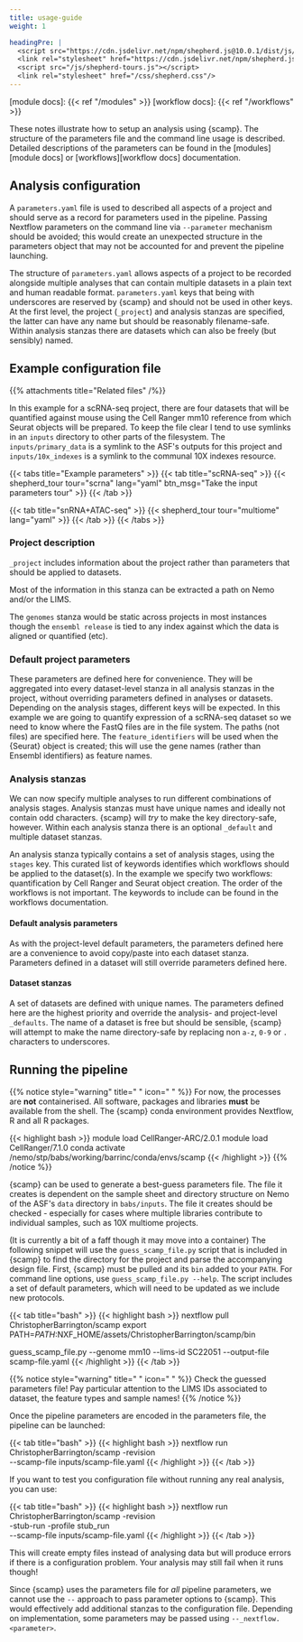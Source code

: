 ```yaml
---
title: usage-guide
weight: 1

headingPre: |
  <script src="https://cdn.jsdelivr.net/npm/shepherd.js@10.0.1/dist/js/shepherd.min.js"></script>
  <link rel="stylesheet" href="https://cdn.jsdelivr.net/npm/shepherd.js@10.0.1/dist/css/shepherd.css"/>
  <script src="/js/shepherd-tours.js"></script>
  <link rel="stylesheet" href="/css/shepherd.css"/>
---
```


[module docs]: {{< ref "/modules" >}}
[workflow docs]: {{< ref "/workflows" >}}

These notes illustrate how to setup an analysis using {scamp}. The structure of the parameters file and the command line usage is described. Detailed descriptions of the parameters can be found in the [modules][module docs] or [workflows][workflow docs] documentation.

<!--more-->

## Analysis configuration

A `parameters.yaml` file is used to described all aspects of a project and should serve as a record for parameters used in the pipeline. Passing Nextflow parameters on the command line via `--parameter` mechanism should be avoided; this would create an unexpected structure in the parameters object that may not be accounted for and prevent the pipeline launching.

The structure of `parameters.yaml` allows aspects of a project to be recorded alongside multiple analyses that can contain multiple datasets in a plain text and human readable format. `parameters.yaml` keys that being with underscores are reserved by {scamp} and should not be used in other keys. At the first level, the project (`_project`) and analysis stanzas are specified, the latter can have any name but should be reasonably filename-safe. Within analysis stanzas there are datasets which can also be freely (but sensibly) named.

## Example configuration file

{{% attachments title="Related files" /%}}

In this example for a scRNA-seq project, there are four datasets that will be quantified against mouse using the Cell Ranger mm10 reference from which Seurat objects will be prepared. To keep the file clear I tend to use symlinks in an `inputs` directory to other parts of the filesystem. The `inputs/primary_data` is a symlink to the ASF's outputs for this project and `inputs/10x_indexes` is a symlink to the communal 10X indexes resource.

{{< tabs title="Example parameters" >}}
{{< tab title="scRNA-seq" >}}
{{< shepherd_tour tour="scrna" lang="yaml" btn_msg="Take the input parameters tour" >}}
{{< /tab >}}

{{< tab title="snRNA+ATAC-seq" >}}
{{< shepherd_tour tour="multiome" lang="yaml" >}}
{{< /tab >}}
{{< /tabs >}}

### Project description

`_project` includes information about the project rather than parameters that should be applied to datasets.

Most of the information in this stanza can be extracted a path on Nemo and/or the LIMS.

The `genomes` stanza would be static across projects in most instances though the `ensembl release` is tied to any index against which the data is aligned or quantified (etc).

### Default project parameters

These parameters are defined here for convenience. They will be aggregated into every dataset-level stanza in all analysis stanzas in the project, without overriding parameters defined in analyses or datasets. Depending on the analysis stages, different keys will be expected. In this example we are going to quantify expression of a scRNA-seq dataset so we need to know where the FastQ files are in the file system. The paths (not files) are specified here. The `feature_identifiers` will be used when the {Seurat} object is created; this will use the gene names (rather than Ensembl identifiers) as feature names.

### Analysis stanzas

We can now specify multiple analyses to run different combinations of analysis stages. Analysis stanzas must have unique names and ideally not contain odd characters. {scamp} will _try_ to make the key directory-safe, however. Within each analysis stanza there is an optional `_default` and multiple dataset stanzas.

An analysis stanza typically contains a set of analysis stages, using the `stages` key. This curated list of keywords identifies which workflows should be applied to the dataset(s). In the example we specify two workflows: quantification by Cell Ranger and Seurat object creation. The order of the workflows is not important. The keywords to include can be found in the workflows documentation.

#### Default analysis parameters

As with the project-level default parameters, the parameters defined here are a convenience to avoid copy/paste into each dataset stanza. Parameters defined in a dataset will still override parameters defined here.

#### Dataset stanzas

A set of datasets are defined with unique names. The parameters defined here are the highest priority and override the analysis- and project-level `_defaults`. The name of a dataset is free but should be sensible, {scamp} will attempt to make the name directory-safe by replacing non `a-z`, `0-9` or `.` characters to underscores.

## Running the pipeline

{{% notice style="warning" title=" " icon=" " %}}
For now, the processes are __not__ containerised. All software, packages and libraries __must__ be available from the shell. The {scamp} conda environment provides Nextflow, R and all R packages.

{{< highlight bash >}}
module load CellRanger-ARC/2.0.1
module load CellRanger/7.1.0
conda activate /nemo/stp/babs/working/barrinc/conda/envs/scamp
{{< /highlight >}}
{{% /notice %}}

{scamp} can be used to generate a best-guess parameters file. The file it creates is dependent on the sample sheet and directory structure on Nemo of the ASF's `data` directory in `babs/inputs`. The file it creates should be checked - especially for cases where multiple libraries contribute to individual samples, such as 10X multiome projects.

(It is currently a bit of a faff though it may move into a container) The following snippet will use the `guess_scamp_file.py` script that is included in {scamp} to find the directory for the project and parse the accompanying design file. First, {scamp} must be pulled and its `bin` added to your `PATH`. For command line options, use `guess_scamp_file.py --help`. The script includes a set of default parameters, which will need to be updated as we include new protocols.

{{< tab title="bash" >}}
{{< highlight bash >}}
nextflow pull ChristopherBarrington/scamp
export PATH=$PATH:$NXF_HOME/assets/ChristopherBarrington/scamp/bin

guess_scamp_file.py --genome mm10 --lims-id SC22051 --output-file scamp-file.yaml
{{< /highlight >}}
{{< /tab >}}

{{% notice style="warning" title=" " icon=" " %}}
Check the guessed parameters file! Pay particular attention to the LIMS IDs associated to dataset, the feature types and sample names!
{{% /notice %}}

Once the pipeline parameters are encoded in the parameters file, the pipeline can be launched:

{{< tab title="bash" >}}
{{< highlight bash >}}
nextflow run ChristopherBarrington/scamp -revision <release> \
  --scamp-file inputs/scamp-file.yaml
{{< /highlight >}}
{{< /tab >}}

If you want to test you configuration file without running any real analysis, you can use:

{{< tab title="bash" >}}
{{< highlight bash >}}
nextflow run ChristopherBarrington/scamp -revision <release> \
  -stub-run -profile stub_run \
  --scamp-file inputs/scamp-file.yaml
{{< /highlight >}}
{{< /tab >}}

This will create empty files instead of analysing data but will produce errors if there is a configuration problem. Your analysis may still fail when it runs though!

Since {scamp} uses the parameters file for _all_ pipeline parameters, we cannot use the `--` approach to pass parameter options to {scamp}. This would effectively add additional stanzas to the configuration file. Depending on implementation, some parameters may be passed using `--_nextflow.<parameter>`.

